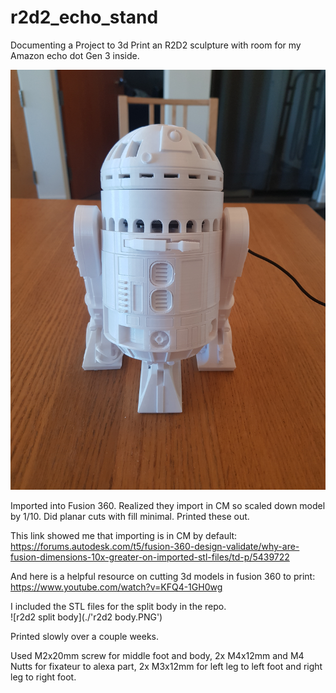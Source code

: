 # r2d2_echo_stand
Documenting a Project to 3d Print an R2D2 sculpture with room for my Amazon echo dot Gen 3 inside.    

![r2d2](./20210220_140757.jpg)

Imported into Fusion 360. Realized they import in CM so scaled down model by 1/10. Did planar cuts with fill minimal. Printed these out.

This link showed me that importing is in CM by default: https://forums.autodesk.com/t5/fusion-360-design-validate/why-are-fusion-dimensions-10x-greater-on-imported-stl-files/td-p/5439722     

And here is a helpful resource on cutting 3d models in fusion 360 to print: https://www.youtube.com/watch?v=KFQ4-1GH0wg     

I included the STL files for the split body in the repo.     
![r2d2 split body](./'r2d2 body.PNG')

Printed slowly over a couple weeks.

Used M2x20mm screw for middle foot and body,  2x M4x12mm and M4 Nutts for fixateur to alexa part, 2x M3x12mm for left leg to left foot and right leg to right foot.
